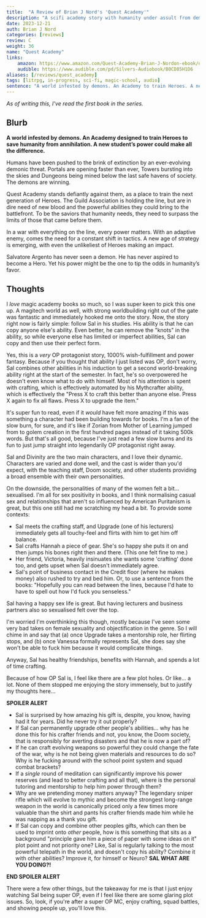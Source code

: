 ```yaml
---
title:  "A Review of Brian J Nord's 'Quest Academy'"
description: "A scifi academy story with humanity under assult from demons, featuring a very overpowered protagonist."
date: 2023-12-21
auth: Brian J Nord
categories: [reviews]
review: C
weight: 36
name: "Quest Academy"
links:
    amazon: https://www.amazon.com/Quest-Academy-Brian-J-Nordon-ebook/dp/B0C8BPJCTP
    audible: https://www.audible.com/pd/Silvers-Audiobook/B0CD85H1D6
aliases: [/reviews/quest_academy]
tags: [litrpg, in-progress, sci-fi, magic-school, audio]
sentence: "A world infested by demons. An Academy to train Heroes. A new student’s power could make all the difference."
---
```


*As of writing this, I've read the first book in the series.*

## Blurb


**A world infested by demons. An Academy designed to train Heroes to save humanity from annihilation. A new student’s power could make all the difference.**

Humans have been pushed to the brink of extinction by an ever-evolving demonic threat. Portals are opening faster than ever, Towers bursting into the skies and Dungeons being mined below the last safe havens of society. The demons are winning.

Quest Academy stands defiantly against them, as a place to train the next generation of Heroes. The Guild Association is holding the line, but are in dire need of new blood and the powerful abilities they could bring to the battlefront. To be the saviors that humanity needs, they need to surpass the limits of those that came before them.

In a war with everything on the line, every power matters. With an adaptive enemy, comes the need for a constant shift in tactics. A new age of strategy is emerging, with even the unlikeliest of Heroes making an impact.

Salvatore Argento has never seen a demon. He has never aspired to become a Hero. Yet his power might be the one to tip the odds in humanity’s favor. 

## Thoughts

I *love* magic academy books so much, so I was super keen to pick this one up. A magitech world as well, with strong worldbuilding right out of the gate was fantastic and immediately hooked me onto the story. Now, the story right now is fairly simple: follow Sal in his studies. His ability is that he can copy anyone else's ability. Even better, he can remove the "knots" in the ability, so while everyone else has limited or imperfect abilities, Sal can copy and then use their perfect form.

Yes, this is a *very* OP protagonist story, 1000% wish-fulfillment and power fantasy. Because if you thought that ability I just listed was OP, don't worry, Sal combines other abilities in his induction to get a second world-breaking ability right at the start of the semester. In fact, he's so overpowered he doesn't even know what to do with himself. Most of his attention is spent with crafting, which is effectively automated by his Mythcrafter ability, which is effectively the "Press X to craft this better than anyone else. Press X again to fix all flaws. Press X to upgrade the item."

It's super fun to read, even if it *would* have felt more amazing if this was something a character had been building towards for books. I'm a fan of the slow burn, for sure, and it's like if Zorian from Mother of Learning jumped from to golem creation in the first hundred pages instead of it taking 500k words. But that's all good, because I've just read a few slow burns and its fun to just jump straight into legendarily OP protagonist right away.

Sal and Divinity are the two main characters, and I love their dynamic. Characters are varied and done well, and the cast is wider than you'd expect, with the teaching staff, Doom society, and other students providing a broad ensemble with their own personalities.

On the downside, the personalities of many of the women felt a bit... sexualised. I'm all for sex positivity in books, and I think normalising casual sex and relationships that aren't so influenced by American Puritanism is great, but this one still had me scratching my head a bit. To provide some contexts:

* Sal meets the crafting staff, and Upgrade (one of his lecturers) immediately gets all touchy-feel and flirts with him to get him off balance.
* Sal crafts Hannah a piece of gear. She's so happy she puts it on and then jumps his bones right then and there. (This one felt fine to me.)
* Her friend, Victoria, heavily insinuates she wants some 'crafting' done too, and gets upset when Sal doesn't immediately agree.
* Sal's point of business contact in the Credit floor (where he makes money) also rushed to try and bed him. Or, to use a sentence from the books: "Hopefully you can read between the lines, because I'd hate to have to spell out how I'd fuck you senseless."

Sal having a happy sex life is great. But having lecturers and business partners also so sexualised felt over the top.

I'm worried I'm overthinking this though, mostly because I've seen some very bad takes on female sexuality and objectification in the genre. So I will chime in and say that (a) once Upgrade takes a mentorship role, her flirting stops, and (b) once Vanessa formally represents Sal, she does say she won't be able to fuck him because it would complicate things.

Anyway, Sal has healthy friendships, benefits with Hannah, and spends a lot of time crafting.

Because of how OP Sal is, I feel like there are a few plot holes. Or like... a lot. None of them stopped me enjoying the story immensely, but to justify my thoughts here...

**SPOILER ALERT**

* Sal is surprised by how amazing his gift is, despite, you know, having had it for years. Did he never try it out properly?
* If Sal can permanently upgrade other people's abilities... why has he done this for his crafter friends and not, you know, the Doom society, that is responsibly for averting disasters and that he is now a part of?
* If he can craft evolving weapons so powerful they could change the fate of the war, why is he not being given materials and resources to do so? Why is he fucking around with the school point system and squad combat brackets?
* If a *single* round of meditation can significantly improve his power reserves (and lead to better crafting and all that), where is the personal tutoring and mentorship to help him power through them?
* Why are we pretending money matters anyway? The legendary sniper rifle which will evolve to mythic and become the strongest long-range weapon in the world is canonically priced only a few times more valuable than the shirt and pants his crafter friends made him while he was napping as a thank you gift.
* If Sal can copy and combine other peoples gifts, which can then be used to imprint onto *other* people, how is this something that sits as a background "principle gave him a piece of paper with some ideas on it" plot point and not priority one? Like, Sal is regularly talking to the most powerful telepath in the world, and doesn't copy his ability? Combine it with other abilities? Improve it, for himself or Neuro? **SAL WHAT ARE YOU DOING?!**


**END SPOILER ALERT**

There were a few other things, but the takeaway for me is that I just enjoy watching Sal being super OP, even if I feel like there are some glaring plot issues. So, look, if you're after a super OP MC, enjoy crafting, squad battles, and showing people up, you'll love this.